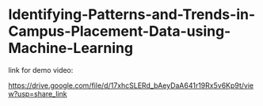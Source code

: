 # Identifying-Patterns-and-Trends-in-Campus-Placement-Data-using-Machine-Learning

link for demo video:

https://drive.google.com/file/d/17xhcSLERd_bAeyDaA641r19Rx5v6Kp9t/view?usp=share_link
